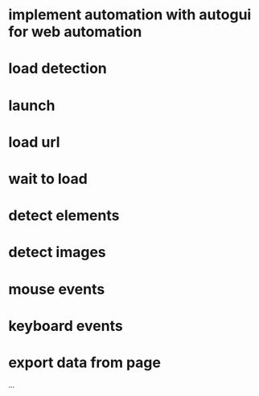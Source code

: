 # implement automation with autogui for web automation

# load detection
# launch
# load url
# wait to load
# detect elements
# detect images
# mouse events
# keyboard events
# export data from page
...